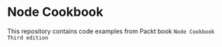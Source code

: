 # Node Cookbook

This repository contains code examples from Packt book `Node Cookbook Third edition`
